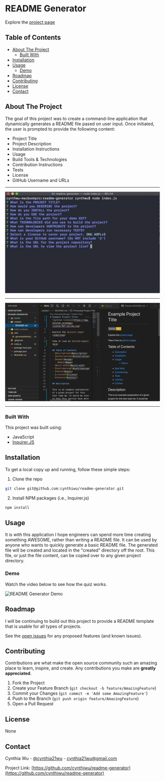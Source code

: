 # README Generator

Explore the [project page](https://github.com/cynthiwu/readme-generator)

## Table of Contents
- [About The Project](#about-the-project)
    - [Built With](#built-with)
- [Installation](#installation)
- [Usage](#usage)
  - [Demo](#demo)
- [Roadmap](#roadmap)
- [Contributing](#contributing)
- [License](#license)
- [Contact](#contact)


## About The Project

The goal of this project was to create a command-line application that dynamically generates a README file pased on user input. Once initiated, the user is prompted to provide the followimg content:

* Project Title
* Project Description
* Installation Instructions
* Usage
* Build Tools & Technologies
* Contribution Instructions
* Tests
* License
* GitHub Username and URLs

<hr>

![Terminal Snapshot](./assets/terminal.png)

<hr>

![README Snapshot](./assets/readme.png)

<hr>

### Built With

This project was built using:

* JavaScript
* [Inquirer.JS](https://www.npmjs.com/package/inquirer)

## Installation

To get a local copy up and running, follow these simple steps:

1. Clone the repo
```sh
git clone git@github.com:cynthiwu/readme-generator.git 
```

2. Install NPM packages (i.e., Inquirer.js)
```sh
npm install
```

## Usage

It is with this application I hope engineers can spend more time creating something AWESOME, rather than writing a README file. It can be used by anyone who wants to quickly generate a basic README file. The generated file will be created and located in the "created" directory off the root. This file, or just the file content, can be copied over to any given project directory. 

### Demo

Watch the video below to see how the quiz works. 

![README Generator Demo](./assets/readme.gif)

## Roadmap

I will be continuing to build out this project to provide a README template that is usable for all types of projects.

See the [open issues](https://github.com/cynthiwu/readme-generator/issues) for any proposed features (and known issues).

## Contributing

Contributions are what make the open source community such an amazing place to  learn, inspire, and create. Any contributions you make are **greatly appreciated**.

1. Fork the Project
2. Create your Feature Branch (`git checkout -b feature/AmazingFeature`)
3. Commit your Changes (`git commit -m 'Add some AmazingFeature'`)
4. Push to the Branch (`git push origin feature/AmazingFeature`)
5. Open a Pull Request

## License

None

## Contact

Cynthia Wu - [@cynthia21wu](https://twitter.com/cynthia21wu) - cynthia21wu@gmail.com

Project Link: [https://github.com/cynthiwu/readme-generator](https://github.com/cynthiwu/readme-generator)

